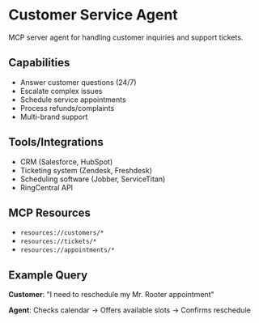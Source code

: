 # Customer Service Agent

MCP server agent for handling customer inquiries and support tickets.

## Capabilities

- Answer customer questions (24/7)
- Escalate complex issues
- Schedule service appointments
- Process refunds/complaints
- Multi-brand support

## Tools/Integrations

- CRM (Salesforce, HubSpot)
- Ticketing system (Zendesk, Freshdesk)
- Scheduling software (Jobber, ServiceTitan)
- RingCentral API

## MCP Resources

- `resources://customers/*`
- `resources://tickets/*`
- `resources://appointments/*`

## Example Query

**Customer**: "I need to reschedule my Mr. Rooter appointment"

**Agent**: Checks calendar → Offers available slots → Confirms reschedule
